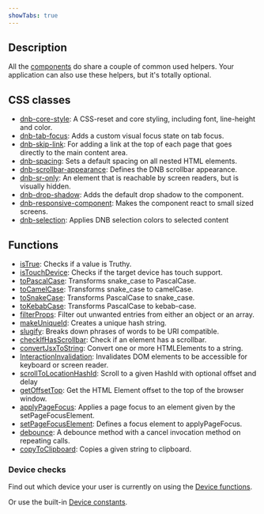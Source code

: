 ```yaml
---
showTabs: true
---
```


## Description

All the [components](/uilib/components) do share a couple of common used helpers. Your application can also use these helpers, but it's totally optional.

## CSS classes

- [dnb-core-style](/uilib/helpers/classes#core-style): A CSS-reset and core styling, including font, line-height and color.
- [dnb-tab-focus](/uilib/helpers/classes#tab-focus): Adds a custom visual focus state on tab focus.
- [dnb-skip-link](/uilib/helpers/classes#skip-link): For adding a link at the top of each page that goes directly to the main content area.
- [dnb-spacing](/uilib/helpers/classes#spacing): Sets a default spacing on all nested HTML elements.
- [dnb-scrollbar-appearance](/uilib/helpers/classes#scrollbar-appearance): Defines the DNB scrollbar appearance.
- [dnb-sr-only](/uilib/helpers/classes#screen-reader-sr-only): An element that is reachable by screen readers, but is visually hidden.
- [dnb-drop-shadow](/uilib/helpers/classes#drop-shadow): Adds the default drop shadow to the component.
- [dnb-responsive-component](/uilib/helpers/classes#drop-shadow): Makes the component react to small sized screens.
- [dnb-selection](/uilib/helpers/classes#selection): Applies DNB selection colors to selected content

## Functions

- [isTrue](/uilib/helpers/functions#istrue): Checks if a value is Truthy.
- [isTouchDevice](/uilib/helpers/functions#istouchdevice): Checks if the target device has touch support.
- [toPascalCase](/uilib/helpers/functions#topascalcase): Transforms snake_case to PascalCase.
- [toCamelCase](/uilib/helpers/functions#tocamelcase): Transforms snake_case to camelCase.
- [toSnakeCase](/uilib/helpers/functions#tosnakecase): Transforms PascalCase to snake_case.
- [toKebabCase](/uilib/helpers/functions#tokebabcase): Transforms PascalCase to kebab-case.
- [filterProps](/uilib/helpers/functions#filterprops): Filter out unwanted entries from either an object or an array.
- [makeUniqueId](/uilib/helpers/functions#makeuniqueid): Creates a unique hash string.
- [slugify](/uilib/helpers/functions#slugify): Breaks down phrases of words to be URI compatible.
- [checkIfHasScrollbar](/uilib/helpers/functions#checkifhasscrollbar): Check if an element has a scrollbar.
- [convertJsxToString](/uilib/helpers/functions#convertjsxtostring): Convert one or more HTMLElements to a string.
- [InteractionInvalidation](/uilib/helpers/functions#interactioninvalidation): Invalidates DOM elements to be accessible for keyboard or screen reader.
- [scrollToLocationHashId](/uilib/helpers/functions#scrolltolocationhashid): Scroll to a given HashId with optional offset and delay
- [getOffsetTop](/uilib/helpers/functions#getoffsettop): Get the HTML Element offset to the top of the browser window.
- [applyPageFocus](/uilib/helpers/functions#applypagefocus): Applies a page focus to an element given by the setPageFocusElement.
- [setPageFocusElement](/uilib/helpers/functions#setpagefocuselement): Defines a focus element to applyPageFocus.
- [debounce](/uilib/helpers/functions#debounce): A debounce method with a cancel invocation method on repeating calls.
- [copyToClipboard](/uilib/helpers/functions#copytoclipboard): Copies a given string to clipboard.
<!-- [detectOutsideClick](/uilib/helpers/functions)-->

### Device checks

Find out which device your user is currently on using the [Device functions](/uilib/helpers/functions#device-functions).

Or use the built-in [Device constants](/uilib/helpers/functions#device-constants).
